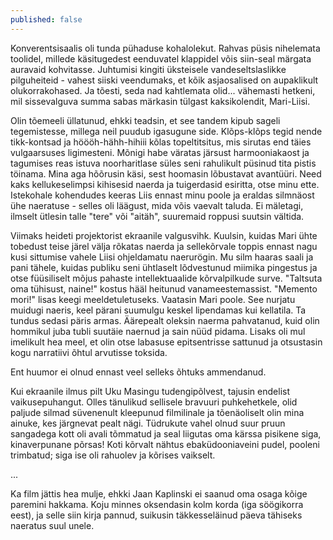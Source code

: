 ```yaml
---
published: false
---
```

Konverentsisaalis oli tunda pühaduse kohalolekut.
Rahvas püsis nihelemata toolidel, millede käsitugedest eenduvatel klappidel võis siin-seal märgata auravaid kohvitasse. Juhtumisi kingiti üksteisele vandeseltslaslikke pilguheiteid - vahest siiski veendumaks, et kõik asjaosalised on aupaklikult olukorrakohased. Ja tõesti, seda nad kahtlemata olid... vähemasti hetkeni, mil sissevalguva summa sabas märkasin tülgast kaksikolendit, Mari-Liisi.

Olin tõemeeli üllatunud, ehkki teadsin, et see tandem kipub sageli tegemistesse, millega neil puudub igasugune side. Klõps-klõps tegid nende tikk-kontsad ja höööh-hähh-hihiii kõlas topeltitsitus, mis sirutas end täies vulgaarsuses ligimesteni.
Mõnigi habe väratas järsust harmooniakaost ja tagumises reas istuva noorharitlase süles seni rahulikult püsinud tita pistis töinama. Mina aga hõõrusin käsi, sest hoomasin lõbustavat avantüüri. Need kaks kellukeselimpsi kihisesid naerda ja tuigerdasid esiritta, otse minu ette. Istekohale kohendudes keeras Liis ennast minu poole ja eraldas silmnäost ühe naeratuse - selles oli läägust, mida võis vaevalt taluda. Ei mäletagi, ilmselt ütlesin talle "tere" või "aitäh", suuremaid roppusi suutsin vältida.

Viimaks heideti projektorist ekraanile valgusvihk. Kuulsin, kuidas Mari ühte tobedust teise järel välja rõkatas naerda ja sellekõrvale toppis ennast nagu kusi sittumise vahele Liisi ohjeldamatu naerurögin.
Mu silm haaras saali ja pani tähele, kuidas publiku seni ühtlaselt lõdvestunud miimika pingestus ja otse füüsiliselt mõjus pahaste intellektuaalide kõrvalpilkude surve.
"Taltsuta oma tühisust, naine!" kostus hääl heitunud vanameestemassist.
"Memento mori!" lisas keegi meeldetuletuseks.
Vaatasin Mari poole. See nurjatu muidugi naeris, keel pärani suumulgu keskel lipendamas kui kellatila. Ta tundus sedasi päris armas.
Äärepealt oleksin naerma pahvatanud, kuid olin hommikul juba tubli suutäie naernud ja sain nüüd pidama. Lisaks oli mul imelikult hea meel, et olin otse labasuse epitsentrisse sattunud ja otsustasin kogu narratiivi õhtul arvutisse toksida.

Ent huumor ei olnud ennast veel selleks õhtuks ammendanud.

Kui ekraanile ilmus pilt Uku Masingu tudengipõlvest, tajusin endelist vaikusepuhangut. Olles tänulikud sellisele bravuuri puhkehetkele, olid paljude silmad süvenenult kleepunud filmilinale ja tõenäoliselt olin mina ainuke, kes järgnevat pealt nägi.
Tüdrukute vahel olnud suur pruun sangadega kott oli avali tõmmatud ja seal liigutas oma kärssa pisikene siga, kinaverpunane põrsas!
Koti kõrvalt nähtus ebaküdooniaveini pudel, pooleni trimbatud; siga ise oli rahuolev ja kõrises vaikselt.

...

Ka film jättis hea mulje, ehkki Jaan Kaplinski ei saanud oma osaga kõige paremini hakkama. Koju minnes oksendasin kolm korda (iga söögikorra eest), ja selle siin kirja pannud, suikusin täkkesseläinud päeva tähiseks
naeratus suul unele.
